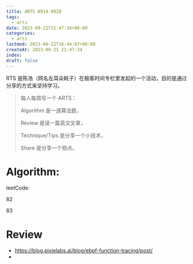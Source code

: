 ```yaml
---
title: ARTS 0914-0920
tags:
  - arts
date: 2023-09-21T21:47:34+08:00
categories:
  - arts
lastmod: 2023-09-22T16:44:07+08:00
createAt: 2023-09-21 21:47:34
index: 
draft: false
---
```


RTS 是陈浩（网名左耳朵耗子）在极客时间专栏里发起的一个活动，目的是通过分享的方式来坚持学习。

> 每人每周写一个 ARTS：
>
> Algorithm 是一道算法题，
>
> Review 是读一篇英文文章，
>
> Technique/Tips 是分享一个小技术，
>
> Share 是分享一个观点。

# Algorithm:

leetCode: 

82

83



# Review 

- https://blog.pixielabs.ai/blog/ebpf-function-tracing/post/
- 